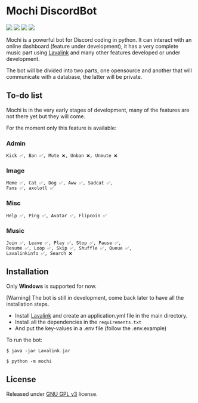 # Mochi DiscordBot

![](https://img.shields.io/badge/python-3.9-blue.svg) ![](https://img.shields.io/badge/discord-py-blue.svg) ![](https://img.shields.io/github/license/holy-tanuki/Mochi-DiscordBot) ![](https://img.shields.io/github/stars/holy-tanuki/Mochi-DiscordBot)

Mochi is a powerful bot for Discord coding in python. It can interact with an online dashboard (feature under development), it has a very complete music part using [Lavalink](https://github.com/Frederikam/Lavalink) and many other features developed or under development.

The bot will be divided into two parts, one opensource and another that will communicate with a database, the latter will be private.

## To-do list

Mochi is in the very early stages of development, many of the features are not there yet but they will come.

For the moment only this feature is available:

### Admin
    Kick ✅, Ban ✅, Mute ❌, Unban ❌, Unmute ❌
### Image
    Meme ✅, Cat ✅, Dog ✅, Aww ✅, Sadcat ✅,
    Fans ✅, axolotl ✅
### Misc
    Help ✅, Ping ✅, Avatar ✅, Flipcoin ✅
### Music
    Join ✅, Leave ✅, Play ✅, Stop ✅, Pause ✅,
    Resume ✅, Loop ✅, Skip ✅, Shuffle ✅, Queue ✅,
    Lavalinkinfo ✅, Search ❌
## Installation

Only **Windows** is supported for now.

[Warning] The bot is still in development, come back later to have all the installation steps.

 - Install [Lavalink](https://github.com/Frederikam/Lavalink) and create an application.yml file in the main directory.
 - Install all the dependencies in the `requirements.txt`
 - And put the key-values in a .env file (follow the .env.example)

To run the bot:

```
$ java -jar Lavalink.jar
```

```
$ python -m mochi
```

## License

Released under [GNU GPL v3](https://www.gnu.org/licenses/gpl-3.0.en.html) license.
